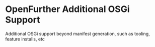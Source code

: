 OpenFurther Additional OSGi Support
=================

Additional OSGi support beyond manifest generation, such as tooling, feature installs, etc
